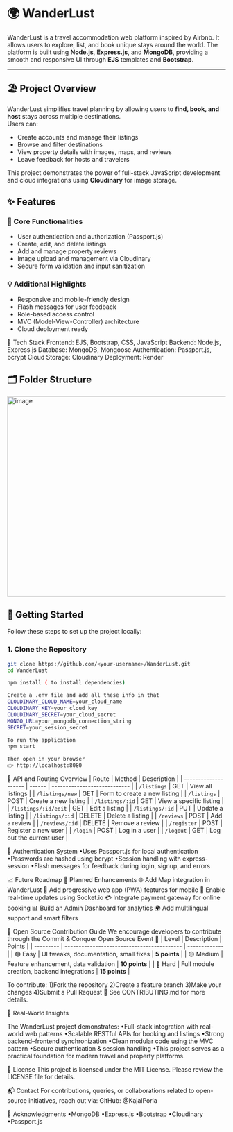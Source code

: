 # 🌍 WanderLust

WanderLust is a travel accommodation web platform inspired by Airbnb. It allows users to explore, list, and book unique stays around the world. The platform is built using **Node.js**, **Express.js**, and **MongoDB**, providing a smooth and responsive UI through **EJS** templates and **Bootstrap**.

---

## 🏖️ Project Overview

WanderLust simplifies travel planning by allowing users to **find, book, and host** stays across multiple destinations.  
Users can:
- Create accounts and manage their listings  
- Browse and filter destinations  
- View property details with images, maps, and reviews  
- Leave feedback for hosts and travelers  

This project demonstrates the power of full-stack JavaScript development and cloud integrations using **Cloudinary** for image storage.


## ✨ Features

### 🏡 Core Functionalities
- User authentication and authorization (Passport.js)
- Create, edit, and delete listings
- Add and manage property reviews
- Image upload and management via Cloudinary
- Secure form validation and input sanitization

### 💡 Additional Highlights
- Responsive and mobile-friendly design
- Flash messages for user feedback
- Role-based access control
- MVC (Model-View-Controller) architecture
- Cloud deployment ready

🧩 Tech Stack
Frontend: EJS, Bootstrap, CSS, JavaScript
Backend: Node.js, Express.js
Database: MongoDB, Mongoose
Authentication: Passport.js, bcrypt
Cloud Storage: Cloudinary
Deployment: Render 

## 🗂️ Folder Structure
<img width="627" height="462" alt="image" src="https://github.com/user-attachments/assets/eb23a1b3-9f4f-48ba-8752-4db53604cc9d" />



## 🚀 Getting Started

Follow these steps to set up the project locally:

### 1. Clone the Repository
```bash
git clone https://github.com/<your-username>/WanderLust.git
cd WanderLust

npm install ( to install dependencies)

Create a .env file and add all these info in that
CLOUDINARY_CLOUD_NAME=your_cloud_name
CLOUDINARY_KEY=your_cloud_key
CLOUDINARY_SECRET=your_cloud_secret
MONGO_URL=your_mongodb_connection_string
SECRET=your_session_secret

To run the application
npm start

Then open in your browser
👉 http://localhost:8080

```

🧩 API and Routing Overview
| Route                | Method | Description                  |
| -------------------- | ------ | ---------------------------- |
| `/listings`          | GET    | View all listings            |
| `/listings/new`      | GET    | Form to create a new listing |
| `/listings`          | POST   | Create a new listing         |
| `/listings/:id`      | GET    | View a specific listing      |
| `/listings/:id/edit` | GET    | Edit a listing               |
| `/listings/:id`      | PUT    | Update a listing             |
| `/listings/:id`      | DELETE | Delete a listing             |
| `/reviews`           | POST   | Add a review                 |
| `/reviews/:id`       | DELETE | Remove a review              |
| `/register`          | POST   | Register a new user          |
| `/login`             | POST   | Log in a user                |
| `/logout`            | GET    | Log out the current user     |


🔐 Authentication System
&#8226;Uses Passport.js for local authentication
&#8226;Passwords are hashed using bcrypt
&#8226;Session handling with express-session
&#8226;Flash messages for feedback during login, signup, and errors

📈 Future Roadmap
🚀 Planned Enhancements
🌐 Add Map integration in WanderLust
📱 Add progressive web app (PWA) features for mobile
🔔 Enable real-time updates using Socket.io
💳 Integrate payment gateway for online booking
📊 Build an Admin Dashboard for analytics
🌍 Add multilingual support and smart filters


🤝 Open Source Contribution Guide
We encourage developers to contribute through the Commit & Conquer Open Source Event 🎉
| Level     | Description                                | Points        |
| --------- | ------------------------------------------ | ------------- |
| 🟢 Easy   | UI tweaks, documentation, small fixes      | **5 points**  |
| 🟡 Medium | Feature enhancement, data validation       | **10 points** |
| 🔴 Hard   | Full module creation, backend integrations | **15 points** |

To contribute:
1)Fork the repository
2)Create a feature branch
3)Make your changes
4)Submit a Pull Request 🚀
See CONTRIBUTING.md for more details.

📌 Real-World Insights

The WanderLust project demonstrates:
&#8226;Full-stack integration with real-world web patterns
&#8226;Scalable RESTful APIs for booking and listings
&#8226;Strong backend–frontend synchronization
&#8226;Clean modular code using the MVC pattern
&#8226;Secure authentication & session handling
&#8226;This project serves as a practical foundation for modern travel and property platforms.

📜 License
This project is licensed under the MIT License. Please review the LICENSE file for details.

📬 Contact
For contributions, queries, or collaborations related to open-source initiatives, reach out via:
GitHub: @KajalPoria

💎 Acknowledgments
&#8226;MongoDB
&#8226;Express.js
&#8226;Bootstrap
&#8226;Cloudinary
&#8226;Passport.js







